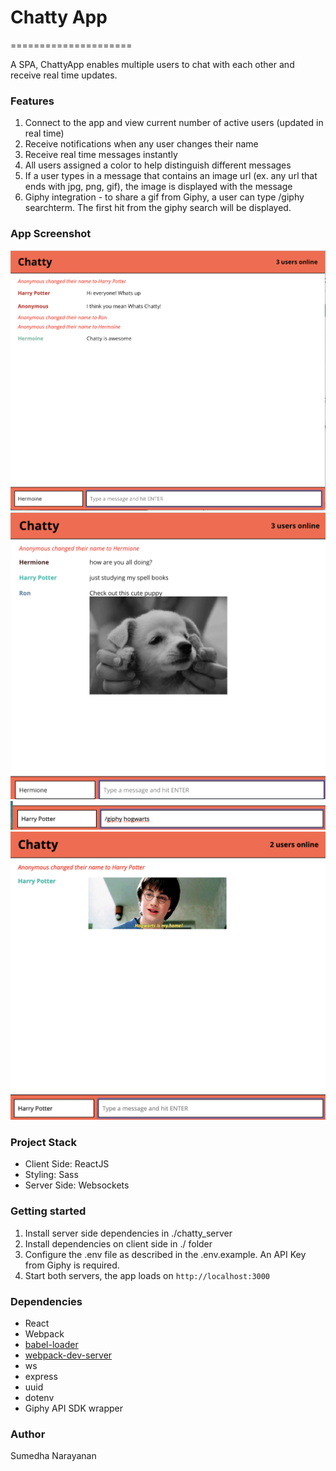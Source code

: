 # Chatty App
=====================

A SPA, ChattyApp enables multiple users to chat with each other and receive real time updates. 

### Features

1. Connect to the app and view current number of active users (updated in real time)
2. Receive notifications when any user changes their name
3. Receive real time messages instantly
4. All users assigned a color to help distinguish different messages
5. If a user types in a message that contains an image url (ex. any url that ends with jpg, png, gif), the image is displayed with the message
6. Giphy integration - to share a gif from Giphy, a user can type /giphy searchterm. The first hit from the giphy search will be displayed.

### App Screenshot
![screenshot2](./screenshots/screenshot2.png)
![screenshot3](./screenshots/screenshot3.png)
![screenshot4](./screenshots/screenshot4.png)
![screenshot5](./screenshots/screenshot5.png)

### Project Stack

- Client Side: ReactJS
- Styling: Sass
- Server Side: Websockets


### Getting started
1. Install server side dependencies  in ./chatty_server 
2. Install dependencies on client side in ./ folder
3. Configure the .env file as described in the .env.example. An API Key from Giphy is required. 
4. Start both servers, the app loads on `http://localhost:3000`


### Dependencies

* React
* Webpack
* [babel-loader](https://github.com/babel/babel-loader)
* [webpack-dev-server](https://github.com/webpack/webpack-dev-server)
* ws
* express
* uuid
* dotenv
* Giphy API SDK wrapper

### Author
Sumedha Narayanan
